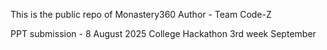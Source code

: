 This is the public repo of Monastery360
Author - Team Code-Z

PPT submission - 8 August 2025 
College Hackathon 3rd week September